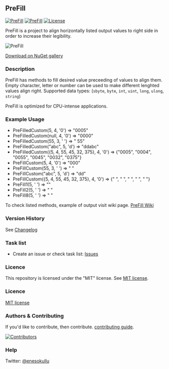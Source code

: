## PreFill
[![PreFill](https://img.shields.io/nuget/v/PreFill.svg)](https://www.nuget.org/packages/PreFill/) [![PreFill](https://img.shields.io/nuget/dt/PreFill.svg)](https://www.nuget.org/packages/PreFill/) [![License](https://img.shields.io/github/license/meokullu/PreFill.svg)](https://github.com/meokullu/PreFill/blob/master/LICENSE)

PreFill is a project to align horizontally listed output values to right side in order to increase their legibility.

![PreFill](https://github.com/meokullu/PreFill/assets/4971757/3e7c14a2-c823-4d4d-825f-74fbd74f3e18)

[Download on NuGet gallery](https://www.nuget.org/packages/PreFill/)

### Description

PreFill has methods to fill desired value preceeding of values to align them. Empty character, letter or number can be used to make different lenghted values align right. Supported data types: (`sbyte`, `byte`, `int`, `uint`, `long`, `ulong`, `string`)

PreFill is optimized for CPU-intense applications.

### Example Usage

* PreFilledCustom(5, 4, '0') => "0005"
* PreFilledCustom(null, 4, '0') => "0000"
* PreFilledCustom(55, 3, ' ') => " 55"
* PreFilledCustom("abc", 5, 'd') => "ddabc"
* PreFilledCustom({5, 4, 55, 45, 32, 375}, 4, '0') => {"0005", "0004", "0055", "0045", "0032", "0375"}
* PreFillCustom(5, 4, '0') => "000"
* PreFillCustom(55, 3, ' ') => " "
* PreFillCustom("abc", 5, 'd') => "dd"
* PreFillCustom({5, 4, 55, 45, 32, 375}, 4, '0') => {"   ", "   ", "  ", "  ", " "}
* PreFill1(5, ' ') => ""
* PreFill2(5, ' ') => " "
* PreFill8(5, ' ') => "       "

To check listed methods, example of output visit wiki page. [PreFill Wiki](https://github.com/meokullu/PreFill/wiki)

### Version History
See [Changelog](https://github.com/meokullu/PreFill/blob/master/CHANGELOG.md)

### Task list
* Create an issue or check task list: [Issues](https://github.com/meokullu/PreFill/issues)

### Licence
This repository is licensed under the "MIT" license. See [MIT license](https://github.com/meokullu/CalculateETA/blob/master/LICENSE).

### Licence
[MIT license](https://github.com/meokullu/PreFill/blob/master/LICENSE)

### Authors & Contributing

If you'd like to contribute, then contribute. [contributing guide](https://github.com/meokullu/CalculateETA/blob/master/CONTRIBUTING.md).

[![Contributors](https://contrib.rocks/image?repo=meokullu/PreFill)](https://github.com/meokullu/PreFill/graphs/contributors)

### Help
Twitter: [@enesokullu](https://twitter.com/EnesOkullu)
